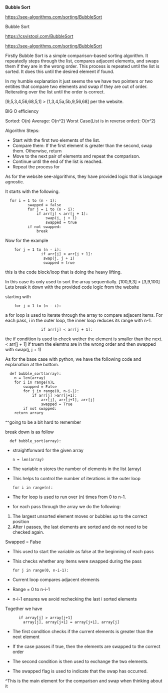 **Bubble Sort**


https://see-algorithms.com/sorting/BubbleSort

Bubble Sort 

https://csvistool.com/BubbleSort

https://see-algorithms.com/sorting/BubbleSort

Firstly Bubble Sort is a simple comparison-based sorting algorithm. It repeatedly steps through the list, compares adjacent elements, and swaps them if they are in the wrong order. This process is repeated until the list is sorted. It does this until the desired element if found. 


In my humble explanation it just seems the we have two pointers or two entities that compare two elements and swap if they are out of order. Reiterating over the list until the order is correct.

 
[9,5,3,4,56,68,5,1] > [1,3,4,5a,5b,9,56,68] per the website.


BIG O efficiency 

Sorted: O(n)
Average: O(n^2)
Worst Case(List is in reverse order): O(n^2) 


Algorithm Steps:
- Start with the first two elements of the list.
- Compare them:
                 If the first element is greater than the second, swap them.
                 Otherwise, return
- Move to the next pair of elements and repeat the comparison.
- Continue until the end of the list is reached.
- Repeat the process for 


As for the website see-algorithms, they have provided logic that is language agnostic.

It starts with the following. 

      for i = 1 to (n - 1):
              swapped = false
              for j = 1 to (n - i):
                  if arr[j] < arr[j + 1]:
                      swap(j, j + 1)
                      swapped = true
              if not swapped:
                  break


Now for the example

		for j = 1 to (n - i):
            		if arr[j] < arr[j + 1]:
               		 swap(j, j + 1)
                	 swapped = true

this is the code block/loop that is doing the heavy lifting.

In this case its only used to sort the array sequentially. [100,9,3] > [3,9,100] 
Lets break it down with the provided code logic from the website

starting with 

		for j = 1 to (n - i):

a for loop is used to iterate through the array to compare adjacent items.
For each pass, i in the outer loop, the inner loop reduces its range with n-1. 
	

            		if arr[j] < arr[j + 1]:

the if condition is used to check wether the element is smaller than the next. 
<  arr[j + 1] if truem the elemtns are in the wrong order and then swapped with 
swap(j, j + 1)



As for the base case with python, we have the following code and explanation at the bottom. 

      def bubble_sort(array):
      	n = len(array)
      	for i in range(n)L
      		swapped = False
      		for j in range(0, n-i-1):
      			if arr[j] >arr[j+1]:
      				arr[j], arr[j+1], arr[j]
      				swapped = True
      		if not swapped:
      	return arrary

^^going to be a bit hard to remember

break down is as follow

      def bubble_sort(array):	
- straightforward for the given array

      n = len(array)
- The variable n stores the number of elements in the list (array)
- This helps to control the number of iterations in the outer loop

      for i in range(n):
- The for loop is used to run over (n) times from 0 to n-1.
- for each pass through the array we do the following:

1. The largest unsorted element moves or bubbles up to the correct position
2. After i passes, the last elements are sorted and do not need to be checked again.

Swapped = False
- This used to start the variable as false at the beginning of each pass
- This checks whether any items were swapped during the pass

      for j in range(0, n-i-1):
- Current loop compares adjacent elements
- Range = 0 to n-i-1
- n-i-1 ensures we avoid rechecking the last i sorted elements

Together we have 

          if array[j] > array[j+1]
          	array[j], array[j+1] = array[j+1], array[j]

- The first condition checks if the current elements is greater than the next element
- If the case passes if true, then the elements are swapped to the correct order

- The second condition is then used to exchange the two elements.

- The swapped flag is used to indicate that the swap has occurred.

^This is the main element for the comparison and swap when thinking about it





	
